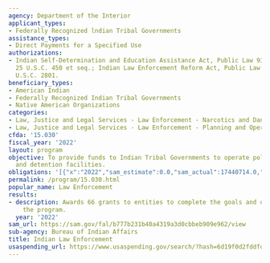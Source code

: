 ```yaml
---
agency: Department of the Interior
applicant_types:
- Federally Recognized lndian Tribal Governments
assistance_types:
- Direct Payments for a Specified Use
authorizations:
- Indian Self-Determination and Education Assistance Act, Public Law 93-638, as amended,
  25 U.S.C. 450 et seq.; Indian Law Enforcement Reform Act, Public Law 101-379, 25
  U.S.C. 2801.
beneficiary_types:
- American Indian
- Federally Recognized Indian Tribal Governments
- Native American Organizations
categories:
- Law, Justice and Legal Services - Law Enforcement - Narcotics and Dangerous Drugs
- Law, Justice and Legal Services - Law Enforcement - Planning and Operations
cfda: '15.030'
fiscal_year: '2022'
layout: program
objective: To provide funds to Indian Tribal Governments to operate police departments
  and detention facilities.
obligations: '[{"x":"2022","sam_estimate":0.0,"sam_actual":17440714.0,"usa_spending_actual":228571680.3},{"x":"2023","sam_estimate":20701263.0,"sam_actual":0.0,"usa_spending_actual":212902279.88},{"x":"2024","sam_estimate":21000000.0,"sam_actual":0.0,"usa_spending_actual":0.0}]'
permalink: /program/15.030.html
popular_name: Law Enforcement
results:
- description: Awards 66 grants to entities to complete the goals and objectives of
    the program.
  year: '2022'
sam_url: https://sam.gov/fal/b777b231b40a4319a3d0cbbeb909e962/view
sub-agency: Bureau of Indian Affairs
title: Indian Law Enforcement
usaspending_url: https://www.usaspending.gov/search/?hash=6d19f0d2fddfd091a08d9283c427744c
---
```

